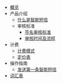 * [概览](isms/README.md)
* 产品介绍   
   * [什么是智能短信](isms/README.md)
   * 审核标准
     * [签名审核标准](isms/introduction/1025/2103.md)
     * [审核时间及流程](isms/introduction/1025/2107.md)
* 计费
   * [计费模式](isms/price/1033.md)
   * [定价表](isms/price/1033.md)
* 操作指南
   * [发送第一条智能短信](isms/guide.md)
* [词汇表](isms/_glossary.md)

